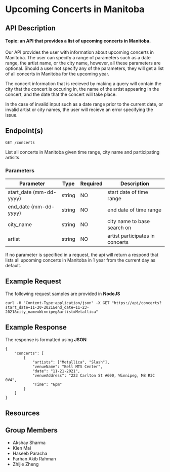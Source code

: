 # Upcoming Concerts in Manitoba
## API Description
#### Topic: an API that provides a list of upcoming concerts in Manitoba.

Our API provides the user with information about upcoming concerts in Manitoba. The user can specify a range of parameters such as a date range, the artist name, or the city name, however, all these parameters are optional. Should a user not specify any of the parameters, they will get a list of all concerts in Manitoba for the upcoming year.

The concert information that is recieved by making a query will contain the city that the concert is occuring in, the name of the artist appearing in the concert, and the date that the concert will take place.

In the case of invalid input such as a date range prior to the current date, or invalid artist or city names, the user will recieve an error specifying the issue.

## Endpoint(s)

`GET /concerts`

List all concerts in Manitoba given time range, city name and participating artisits.

### Parameters

| Parameter | Type | Required | Description |
|-----------|------|----------|-------------|
| start_date (mm-dd-yyyy) | string | NO | start date of time range |
| end_date (mm-dd-yyyy) | string | NO | end date of time range |
| city_name | string | NO | city name to base search on |
| artist | string | NO | artist participates in concerts |

If no parameter is specified in a request, the api will return a respond that lists all upcoming concerts in Manitoba in 1 year from the current day as default.

## Example Request
The following request samples are provided in **NodeJS**
```
curl -H "Content-Type:application/json" -X GET "https://api/concerts?start_date=11-20-2021&end_date=11-23-2021&city_name=Winnipeg&artist=Metallica"
```
## Example Response
The response is formatted using **JSON**
```
{
    "concerts": [
        {
            "artists": ["Metallica", "Slash"],
            "venueName": "Bell MTS Center",
            "date": "11-21-2021",
            "venueAddress": "223 Carlton St #600, Winnipeg, MB R3C 0V4",
            "Time": "6pm"
        }
    ]
}
```

## Resources


## Group Members

* Akshay Sharma
* Kien Mai
* Haseeb Paracha
* Farhan Akib Rahman
* Zhijie Zheng
